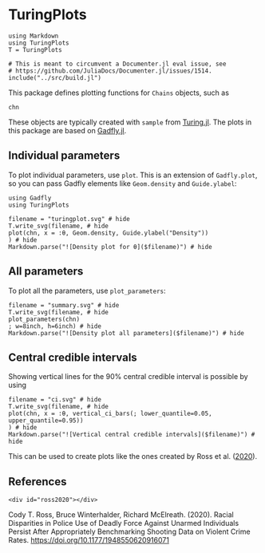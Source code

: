 # TuringPlots

```@setup tutorial
using Markdown
using TuringPlots
T = TuringPlots

# This is meant to circumvent a Documenter.jl eval issue, see
# https://github.com/JuliaDocs/Documenter.jl/issues/1514. 
include("../src/build.jl")
```

This package defines plotting functions for `Chains` objects, such as

```@example tutorial
chn
```

These objects are typically created with `sample` from [Turing.jl](https://github.com/TuringLang/Turing.jl/).
The plots in this package are based on [Gadfly.jl](https://github.com/GiovineItalia/Gadfly.jl).

## Individual parameters

To plot individual parameters, use `plot`.
This is an extension of `Gadfly.plot`, so you can pass Gadfly elements like `Geom.density` and `Guide.ylabel`:

```@example tutorial
using Gadfly
using TuringPlots

filename = "turingplot.svg" # hide
T.write_svg(filename, # hide
plot(chn, x = :θ, Geom.density, Guide.ylabel("Density"))
) # hide
Markdown.parse("![Density plot for θ]($filename)") # hide
```

## All parameters

To plot all the parameters, use `plot_parameters`:

```@example tutorial
filename = "summary.svg" # hide
T.write_svg(filename, # hide
plot_parameters(chn)
; w=8inch, h=6inch) # hide
Markdown.parse("![Density plot all parameters]($filename)") # hide
```

## Central credible intervals

Showing vertical lines for the 90% central credible interval is possible by using 

```@example tutorial
filename = "ci.svg" # hide
T.write_svg(filename, # hide
plot(chn, x = :θ, vertical_ci_bars(; lower_quantile=0.05, upper_quantile=0.95))
) # hide
Markdown.parse("![Vertical central credible intervals]($filename)") # hide
```

This can be used to create plots like the ones created by Ross et al. ([2020](#ross2020)).

## References

```@raw html
<div id="ross2020"></div>
```
Cody T. Ross, Bruce Winterhalder, Richard McElreath. (2020).
Racial Disparities in Police Use of Deadly Force Against Unarmed Individuals Persist After Appropriately Benchmarking Shooting Data on Violent Crime Rates.
<https://doi.org/10.1177/1948550620916071>
